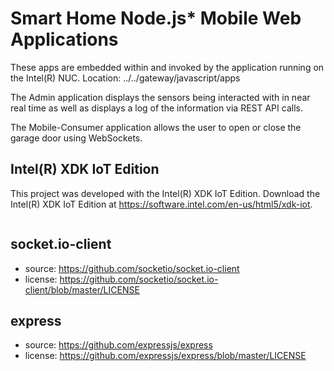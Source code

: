Smart Home Node.js* Mobile Web Applications
============================
These apps are embedded within and invoked by the application running on the Intel(R) NUC.
Location: ../../gateway/javascript/apps

The Admin application displays the sensors being interacted with in near real time as well as displays a log of the
information via REST API calls.

The Mobile-Consumer application allows the user to open or close the garage door using WebSockets.

Intel(R) XDK IoT Edition
-------------------------------------------
This project was developed with the Intel(R) XDK IoT Edition. Download the Intel(R) XDK IoT Edition at https://software.intel.com/en-us/html5/xdk-iot.

```javascript    

```

socket.io-client
--------------------------------------------
* source:  https://github.com/socketio/socket.io-client
* license:  https://github.com/socketio/socket.io-client/blob/master/LICENSE

express
--------------------------------------------
* source:  https://github.com/expressjs/express
* license: https://github.com/expressjs/express/blob/master/LICENSE

